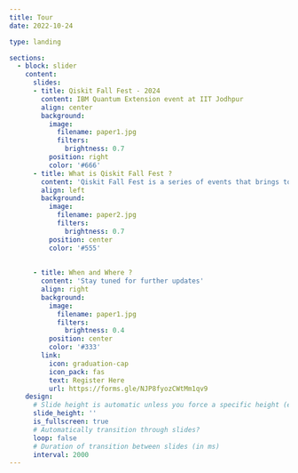 ```yaml
---
title: Tour
date: 2022-10-24

type: landing

sections:
  - block: slider
    content:
      slides:
      - title: Qiskit Fall Fest - 2024
        content: IBM Quantum Extension event at IIT Jodhpur
        align: center
        background:
          image:
            filename: paper1.jpg
            filters:
              brightness: 0.7
          position: right
          color: '#666'
      - title: What is Qiskit Fall Fest ?
        content: 'Qiskit Fall Fest is a series of events that brings together students who are interested in the exciting field of quantum information. The week of festivities includes workshops for people who are new to Qiskit, coding challenges for a range of skill levels'
        align: left
        background:
          image:
            filename: paper2.jpg
            filters:
              brightness: 0.7
          position: center
          color: '#555'
    
 
      - title: When and Where ?
        content: 'Stay tuned for further updates'
        align: right
        background:
          image:
            filename: paper1.jpg
            filters:
              brightness: 0.4
          position: center
          color: '#333'
        link:
          icon: graduation-cap
          icon_pack: fas
          text: Register Here
          url: https://forms.gle/NJP8fyozCWtMm1qv9
    design:
      # Slide height is automatic unless you force a specific height (e.g. '400px')
      slide_height: ''
      is_fullscreen: true
      # Automatically transition through slides?
      loop: false
      # Duration of transition between slides (in ms)
      interval: 2000
---
```

